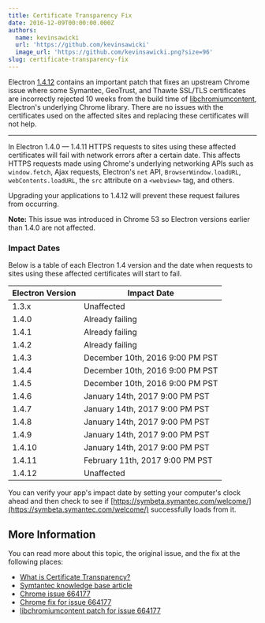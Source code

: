 ```yaml
---
title: Certificate Transparency Fix
date: 2016-12-09T00:00:00.000Z
authors:
  name: kevinsawicki
  url: 'https://github.com/kevinsawicki'
  image_url: 'https://github.com/kevinsawicki.png?size=96'
slug: certificate-transparency-fix
---
```


Electron [1.4.12] contains an important patch that fixes an upstream Chrome
issue where some Symantec, GeoTrust, and Thawte SSL/TLS certificates
are incorrectly rejected 10 weeks from the build time of [libchromiumcontent],
Electron's underlying Chrome library. There are no issues with the certificates
used on the affected sites and replacing these certificates will not help.

---

In Electron 1.4.0 &mdash; 1.4.11 HTTPS requests to sites using these affected
certificates will fail with network errors after a certain date.
This affects HTTPS requests made using Chrome's underlying networking APIs
such as `window.fetch`, Ajax requests, Electron's `net` API,
`BrowserWindow.loadURL`, `webContents.loadURL`, the `src` attribute on a
`<webview>` tag, and others.

Upgrading your applications to 1.4.12 will prevent these request failures from
occurring.

**Note:** This issue was introduced in Chrome 53 so Electron versions earlier
than 1.4.0 are not affected.

### Impact Dates

Below is a table of each Electron 1.4 version and the date when
requests to sites using these affected certificates will start to fail.

<table className="table table-ruled table-full-width">
    <thead>
        <tr className="text-left">
            <th>Electron Version</th>
            <th>Impact Date</th>
        </tr>
    </thead>
    <tbody>
        <tr>
            <td>1.3.x</td>
            <td>Unaffected</td>
        </tr>
        <tr>
            <td>1.4.0</td>
            <td>Already failing</td>
        </tr>
        <tr>
            <td>1.4.1</td>
            <td>Already failing</td>
        </tr>
        <tr>
            <td>1.4.2</td>
            <td>Already failing</td>
        </tr>
        <tr>
            <td>1.4.3</td>
            <td>December 10th, 2016 9:00 PM PST</td>
        </tr>
        <tr>
            <td>1.4.4</td>
            <td>December 10th, 2016 9:00 PM PST</td>
        </tr>
        <tr>
            <td>1.4.5</td>
            <td>December 10th, 2016 9:00 PM PST</td>
        </tr>
        <tr>
            <td>1.4.6</td>
            <td>January 14th, 2017 9:00 PM PST</td>
        </tr>
        <tr>
            <td>1.4.7</td>
            <td>January 14th, 2017 9:00 PM PST</td>
        </tr>
        <tr>
            <td>1.4.8</td>
            <td>January 14th, 2017 9:00 PM PST</td>
        </tr>
        <tr>
            <td>1.4.9</td>
            <td>January 14th, 2017 9:00 PM PST</td>
        </tr>
        <tr>
            <td>1.4.10</td>
            <td>January 14th, 2017 9:00 PM PST</td>
        </tr>
        <tr>
            <td>1.4.11</td>
            <td>February 11th, 2017 9:00 PM PST</td>
        </tr>
        <tr>
            <td>1.4.12</td>
            <td>Unaffected</td>
        </tr>
    </tbody>
</table>

You can verify your app's impact date by setting your computer's clock ahead
and then check to see if [https://symbeta.symantec.com/welcome/](https://symbeta.symantec.com/welcome/)
successfully loads from it.

## More Information

You can read more about this topic, the original issue, and the fix at the
following places:

- [What is Certificate Transparency?](https://www.certificate-transparency.org/what-is-ct)
- [Symtantec knowledge base article](https://knowledge.symantec.com/support/ssl-certificates-support/index?page=content&id=ALERT2160)
- [Chrome issue 664177](https://bugs.chromium.org/p/chromium/issues/detail?id=664177)
- [Chrome fix for issue 664177](https://codereview.chromium.org/2495583002)
- [libchromiumcontent patch for issue 664177](https://github.com/electron/libchromiumcontent/pull/248)

[libchromiumcontent]: https://github.com/electron/libchromiumcontent
[1.4.12]: https://github.com/electron/electron/releases/tag/v1.4.12
